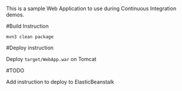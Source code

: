 This is a sample Web Application to use during Continuous Integration demos.

#Build Instruction









```
mvn3 clean package
```




#Deploy instruction



Deploy ```target/WebApp.war``` on Tomcat
 
#TODO
 
Add instruction to deploy to ElasticBeanstalk

